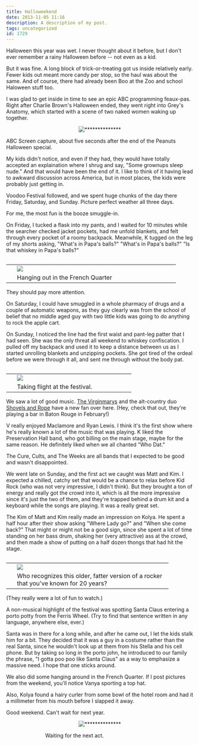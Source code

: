 ```yaml
---
title: Halloweekend
date: 2013-11-05 11:16
description: A description of my post.
tags: uncategorized
id: 1729
---
```

Halloween this year was wet.  I never thought about it before, but I don't ever remember a rainy Halloween before -- not even as a kid.

But it was fine.  A long block of trick-or-treating got us inside relatively early.  Fewer kids out meant more candy per stop, so the haul was about the same.  And of course, there had already been Boo at the Zoo and school Haloween stuff too.

I was glad to get inside in time to see an epic ABC programming feaux-pas.  Right after Charlie Brown's Halloween ended, they went right into Grey's Anatomy, which started with a scene of two naked women waking up together.

<p style="margin-left: auto; margin-right: auto; text-align: center;"><img alt="**************" src="/img/abcscreenshot.png"/></p>
<p class="caption">ABC Screen capture, about five seconds after the end of the Peanuts Halloween special.</p>

My kids didn't notice, and even if they had, they would have totally accepted an explaination where I shrug and say, "Some grownups sleep nude."  And that would have been the end of it.  I like to think of it having lead to awkward discussion across America, but in most places, the kids were probably just getting in.

Voodoo Festival followed, and we spent huge chunks of the day there Friday, Saturday, and Sunday. Picture perfect weather all three days. 

For me, the most fun is the booze smuggle-in.

On Friday, I tucked a flask into my pants, and I waited for 10 minutes while the searcher checked jacket pockets, had me unfold blankets, and felt through every pocket of a roomy backpack.  Meanwhile, K tugged on the leg of my shorts asking, "What's in Papa's balls?"  "What's in Papa's balls?"  "Is that whiskey in Papa's balls?"

<table cellpadding="2" align="right"><tr><td width="5" rowspan="2"><spacer type="block" width="5" height="1"></td><td width="420" ><img src="/img/kquarter.jpg"></td></tr><tr><td class="caption" width="420">Hanging out in the French Quarter</td></tr></table>

They should pay more attention.

On Saturday, I could have smuggled in a whole pharmacy of drugs and a couple of automatic weapons, as they guy clearly was from the school of belief that no middle aged guy with two little kids was going to do anything to rock the apple cart.

On Sunday, I noticed the line had the first waist and pant-leg patter that I had seen.  She was the only threat all weekend to whiskey confiscation.  I pulled off my backpack and used it to keep a distance between us as I started unrolling blankets and unzipping pockets.  She got tired of the ordeal before we were through it all, and sent me through without the body pat.

<table cellpadding="2" align="right"><tr><td width="5" rowspan="2"><spacer type="block" width="5" height="1"></td><td width="300" ><img src="/img/vfly.jpg"></td></tr><tr><td class="caption" width="300">Taking flight at the festival.</td></tr></table>

We saw a lot of good music.  <a href="http://www.thevirginmarys.com/" target="_blank">The Virginmarys</a> and the alt-country duo <a href="http://www.shovelsandrope.com/" target="_blank">Shovels and Rope</a> have a new fan over here.  (Hey, check that out, they're playing a bar in Baton Rouge in February!)

V really enjoyed Maclamore and Ryan Lewis.  I think it's the first show where he's really known a lot of the music that was playing.  K liked the Preservation Hall band, who got billing on the main stage, maybe for the same reason.  He definitely liked when we all chanted "Who Dat."

The Cure, Cults, and The Weeks are all bands that I expected to be good and wasn't disappointed.

We went late on Sunday, and the first act we caught was Matt and Kim.  I expected a chilled, catchy set that would be a chance to relax before Kid Rock (who was not very impressive, I didn't think).  But they brought a ton of energy and really got the crowd into it, which is all the more impressive since it's just the two of them, and they're trapped behind a drum kit and a keyboard while the songs are playing.  It was a really great set.

The Kim of Matt and Kim really made an impression on Kolya.  He spent a half hour after their show asking "Where Lady go?" and "When she come back?"  That might or might not be a good sign, since she spent a lot of time standing on her bass drum, shaking her (very attractive) ass at the crowd, and then made a show of putting on a half dozen thongs that had hit the stage.  

<table cellpadding="2" align="right"><tr><td width="5" rowspan="2"><spacer type="block" width="5" height="1"></td><td width="400" ><img src="/img/cure.jpg"></td></tr><tr><td class="caption" width="400">Who recognizes this older, fatter version of a rocker that you've known for 20 years?</td></tr></table>

(They really were a lot of fun to watch.)

A non-musical highlight of the festival was spotting Santa Claus entering a porto potty from the Ferris Wheel.  (Try to find that sentence written in any language, anywhere else, ever.)

Santa was in there for a long while, and after he came out, I let the kids stalk him for a bit.  They decided that it was a guy in a costume rather than the real Santa, since he wouldn't look up at them from his Stella and his cell phone.  But by taking so long in the porto john, he introduced to our family the phrase, "I gotta poo poo like Santa Claus" as a way to emphasize a massive need.  I hope that one sticks around.

We also did some hanging around in the French Quarter.  If I post pictures from the weekend, you'll notice Vanya sporting a top hat.  

Also, Kolya found a hairy curler from some bowl of the hotel room and had it a millimeter from his mouth before I slapped it away.  

Good weekend.  Can't wait for next year.

<p style="margin-left: auto; margin-right: auto; text-align: center;"><img alt="**************" src="/img/vtophat.jpg"/></p>
<p class="caption" style="margin-left:105px;">Waiting for the next act.</p>
